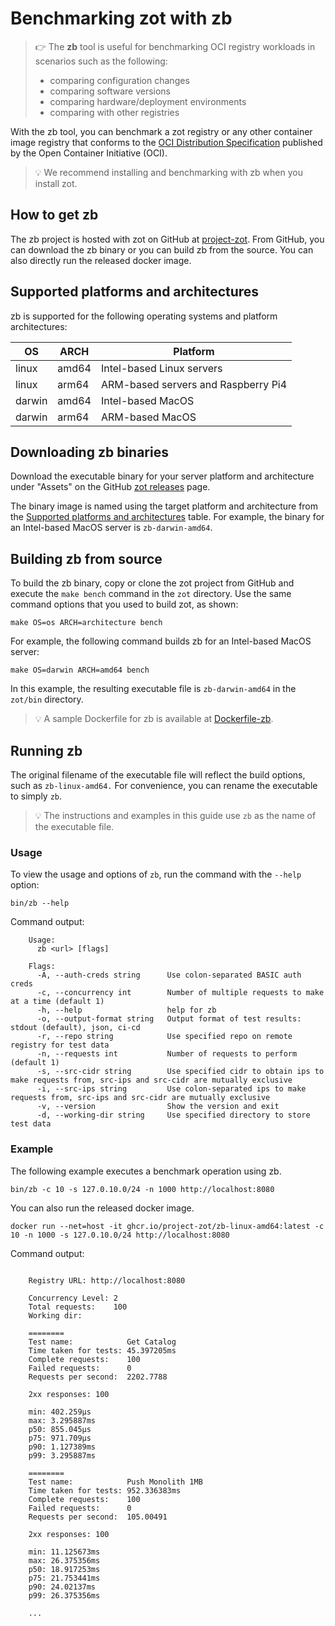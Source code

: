 # Benchmarking zot with zb

> :point_right: The **zb** tool is useful for benchmarking OCI registry workloads in scenarios such as the following:
>
> -   comparing configuration changes
> -   comparing software versions
> -   comparing hardware/deployment environments
> -   comparing with other registries


With the zb tool, you can benchmark a zot registry or any other container image registry that conforms to the [OCI Distribution Specification](https://github.com/opencontainers/distribution-spec) published by the Open Container Initiative (OCI).

> :bulb:
> We recommend installing and benchmarking with zb when you install zot.


## How to get zb

The zb project is hosted with zot on GitHub at [project-zot](https://github.com/project-zot/zot). From GitHub, you can download the zb binary or you can build zb from the source. You can also directly run the released docker image.

<a name="supported-platforms"></a>
## Supported platforms and architectures

zb is supported for the following operating systems and platform architectures:

| OS     | ARCH  | Platform                            |
|--------|-------|-------------------------------------|
| linux  | amd64 | Intel-based Linux servers           |
| linux  | arm64 | ARM-based servers and Raspberry Pi4 |
| darwin | amd64 | Intel-based MacOS                   |
| darwin | arm64 | ARM-based MacOS                     |


## Downloading zb binaries

Download the executable binary for your server platform and architecture under "Assets" on the GitHub [zot releases](https://github.com/project-zot/zot/releases) page.

The binary image is named using the target platform and architecture from the [Supported platforms and architectures](#supported-platforms) table. For example, the binary for an Intel-based MacOS server is `zb-darwin-amd64`.

## Building zb from source

To build the zb binary, copy or clone the zot project from GitHub and execute the `make bench` command in the `zot` directory. Use the same command options that you used to build zot, as shown:

`make OS=os ARCH=architecture bench`

For example, the following command builds zb for an Intel-based MacOS server:

`make OS=darwin ARCH=amd64 bench`

In this example, the resulting executable file is `zb-darwin-amd64` in the `zot/bin` directory.

> :bulb:
> A sample Dockerfile for zb is available at [Dockerfile-zb](https://github.com/project-zot/zot/tree/main/build/Dockerfile-zb).



## Running zb

The original filename of the executable file will reflect the build options, such as `zb-linux-amd64.` For convenience, you can rename the executable to simply `zb`.

> :bulb:
> The instructions and examples in this guide use `zb` as the name of the executable file.

### Usage

To view the usage and options of `zb`, run the command with the `--help` option:

`bin/zb --help`

Command output:

```
    Usage:
      zb <url> [flags]

    Flags:
      -A, --auth-creds string      Use colon-separated BASIC auth creds
      -c, --concurrency int        Number of multiple requests to make at a time (default 1)
      -h, --help                   help for zb
      -o, --output-format string   Output format of test results: stdout (default), json, ci-cd
      -r, --repo string            Use specified repo on remote registry for test data
      -n, --requests int           Number of requests to perform (default 1)
      -s, --src-cidr string        Use specified cidr to obtain ips to make requests from, src-ips and src-cidr are mutually exclusive
      -i, --src-ips string         Use colon-separated ips to make requests from, src-ips and src-cidr are mutually exclusive
      -v, --version                Show the version and exit
      -d, --working-dir string     Use specified directory to store test data
```

### Example

The following example executes a benchmark operation using zb.

`bin/zb -c 10 -s 127.0.10.0/24 -n 1000 http://localhost:8080`

You can also run the released docker image.

`docker run --net=host -it ghcr.io/project-zot/zb-linux-amd64:latest -c 10 -n 1000 -s 127.0.10.0/24 http://localhost:8080`

Command output:

```

    Registry URL: http://localhost:8080

    Concurrency Level: 2
    Total requests:    100
    Working dir:

    ========
    Test name:            Get Catalog
    Time taken for tests: 45.397205ms
    Complete requests:    100
    Failed requests:      0
    Requests per second:  2202.7788

    2xx responses: 100

    min: 402.259µs
    max: 3.295887ms
    p50: 855.045µs
    p75: 971.709µs
    p90: 1.127389ms
    p99: 3.295887ms

    ========
    Test name:            Push Monolith 1MB
    Time taken for tests: 952.336383ms
    Complete requests:    100
    Failed requests:      0
    Requests per second:  105.00491

    2xx responses: 100

    min: 11.125673ms
    max: 26.375356ms
    p50: 18.917253ms
    p75: 21.753441ms
    p90: 24.02137ms
    p99: 26.375356ms

    ...

```
